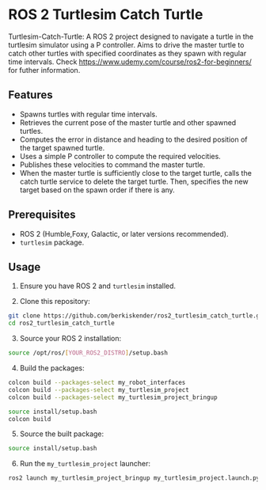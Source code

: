 # ROS 2 Turtlesim Catch Turtle

 Turtlesim-Catch-Turtle: A ROS 2 project designed to navigate a turtle in the turtlesim simulator using a P controller. Aims to drive the master turtle to catch other turtles with specified coordinates as they spawn with regular time intervals. Check https://www.udemy.com/course/ros2-for-beginners/ for futher information.

## Features

- Spawns turtles with regular time intervals.
- Retrieves the current pose of the master turtle and other spawned turtles.
- Computes the error in distance and heading to the desired position of the target spawned turtle.
- Uses a simple P controller to compute the required velocities.
- Publishes these velocities to command the master turtle.
- When the master turtle is sufficiently close to the target turtle, calls the catch turtle service to delete the target turtle. Then, specifies the new target based on the spawn order if there is any.

## Prerequisites

- ROS 2 (Humble,Foxy, Galactic, or later versions recommended).
- `turtlesim` package.

## Usage

1. Ensure you have ROS 2 and `turtlesim` installed.

2. Clone this repository:

```bash
git clone https://github.com/berkiskender/ros2_turtlesim_catch_turtle.git
cd ros2_turtlesim_catch_turtle 
```

3. Source your ROS 2 installation:

```bash
source /opt/ros/[YOUR_ROS2_DISTRO]/setup.bash
```

4. Build the packages:

```bash
colcon build --packages-select my_robot_interfaces
colcon build --packages-select my_turtlesim_project
colcon build --packages-select my_turtlesim_project_bringup
```

```bash
source install/setup.bash
colcon build
```

5. Source the built package:

```bash
source install/setup.bash
```

6. Run the `my_turtlesim_project` launcher:

```bash
ros2 launch my_turtlesim_project_bringup my_turtlesim_project.launch.py 
```

